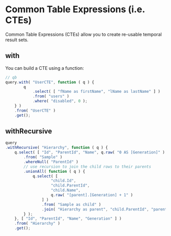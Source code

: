 # Common Table Expressions \(i.e. CTEs\)

Common Table Expressions \(CTEs\) allow you to create re-usable temporal result sets.

## with

You can build a CTE using a function:
```javascript
// qb
query.with( "UserCTE", function ( q ) {
        q
            .select( [ "fName as firstName", "lName as lastName" ] )
            .from( "users" )
            .where( "disabled", 0 );
    } )
    .from( "UserCTE" )
    .get();
```

## withRecursive

```javascript
query
.withRecursive( "Hierarchy", function ( q ) {
    q.select( [ "Id", "ParentId", "Name", q.raw( "0 AS [Generation]" ) ] )
        .from( "Sample" )
        .whereNull( "ParentId" )
        // use recursion to join the child rows to their parents
        .unionAll( function ( q ) {
            q.select( [
                    "child.Id",
                    "child.ParentId",
                    "child.Name",
                    q.raw( "[parent].[Generation] + 1" )
                ] )
                .from( "Sample as child" )
                .join( "Hierarchy as parent", "child.ParentId", "parent.Id" );
        } );
    }, [ "Id", "ParentId", "Name", "Generation" ] )
    .from( "Hierarchy" )
    .get();
```


